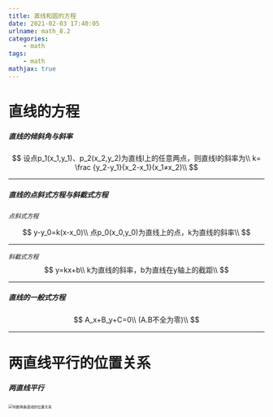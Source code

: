 ```yaml
---
title: 直线和圆的方程
date: 2021-02-03 17:40:05
urlname: math_8.2
categories: 
    - math
tags: 
    - math
mathjax: true
---
```


# 直线的方程

##### 直线的倾斜角与斜率


$$
设点p_1(x_1,y_1)、p_2(x_2,y_2)为直线l上的任意两点，则直线l的斜率为\\
k= \frac {y_2-y_1}{x_2-x_1}(x_1≠x_2)\\
$$

------



##### 直线的点斜式方程与斜截式方程

*<code>点斜式方程</code>*




$$
y-y_0=k(x-x_0)\\
点p_0(x_0,y_0)为直线上的点，k为直线的斜率\\
$$

------

*<code>斜截式方程</code>*
$$
y=kx+b\\
k为直线的斜率，b为直线在y轴上的截距\\
$$

------



##### 直线的一般式方程


$$
A_x+B_y+C=0\\
(A.B不全为零)\\
$$

------



# 两直线平行的位置关系

##### 两直线平行

<img src="https://magisk.zhoyolg.com/png/1.png" alt="判断两条直线的位置关系" style="zoom:50%;" /> 

